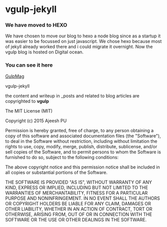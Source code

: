 vgulp-jekyll
============

### We have moved to HEXO
We have chosen to move our blog to hexo a node blog since as a startup it was easier to be focussed on just javascript. We chose hexo because most of jekyll already worked there and i could migrate it overnight. Now the vgulp blog is hosted on Digital ocean.

### You can see it here

[GulpMag](http://www.vgulp.com/blog)

vgulp-jekyll

the content and writeup in _posts and related to blog articles are copyrighted
to **vgulp**

The MIT License (MIT)

Copyright (c) 2015 Ajeesh PU

Permission is hereby granted, free of charge, to any person obtaining a copy
of this software and associated documentation files (the "Software"), to deal
in the Software without restriction, including without limitation the rights
to use, copy, modify, merge, publish, distribute, sublicense, and/or sell
copies of the Software, and to permit persons to whom the Software is
furnished to do so, subject to the following conditions:

The above copyright notice and this permission notice shall be included in
all copies or substantial portions of the Software.

THE SOFTWARE IS PROVIDED "AS IS", WITHOUT WARRANTY OF ANY KIND, EXPRESS OR
IMPLIED, INCLUDING BUT NOT LIMITED TO THE WARRANTIES OF MERCHANTABILITY,
FITNESS FOR A PARTICULAR PURPOSE AND NONINFRINGEMENT. IN NO EVENT SHALL THE
AUTHORS OR COPYRIGHT HOLDERS BE LIABLE FOR ANY CLAIM, DAMAGES OR OTHER
LIABILITY, WHETHER IN AN ACTION OF CONTRACT, TORT OR OTHERWISE, ARISING FROM,
OUT OF OR IN CONNECTION WITH THE SOFTWARE OR THE USE OR OTHER DEALINGS IN
THE SOFTWARE.
